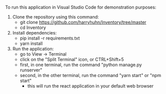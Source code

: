To run this application in Visual Studio Code for demonstration purposes:
1. Clone the repository using this command:
   - git clone https://github.com/harryhuhn/Inventory/tree/master
   - cd Inventory
2. Install dependencies:
   - pip install -r requirements.txt
   - yarn install
3. Run the application:
   - go to View -> Terminal
   - click on the "Split Terminal" icon, or CTRL+Shift+5
   - first, in one terminal, run the command "python manage.py runserver"
   - second, in the other terminal, run the command "yarn start" or "npm start" 
      - this will run the react application in your default web browser 
